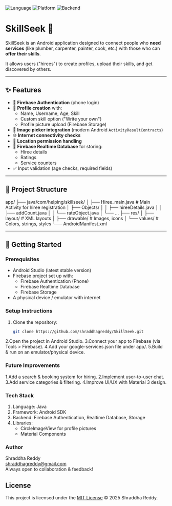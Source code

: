 ![Language](https://img.shields.io/badge/Java-ED8B00?style=for-the-badge&logo=java&logoColor=white)
![Platform](https://img.shields.io/badge/Android-3DDC84?style=for-the-badge&logo=android&logoColor=white)
![Backend](https://img.shields.io/badge/Firebase-FFCA28?style=for-the-badge&logo=firebase&logoColor=black)

# SkillSeek 📱

SkillSeek is an Android application designed to connect people who **need services** (like plumber, carpenter, painter, cook, etc.) with those who can **offer their skills**.  

It allows users ("hirees") to create profiles, upload their skills, and get discovered by others.  

---

## ✨ Features

- 🔑 **Firebase Authentication** (phone login)
- 👤 **Profile creation** with:
  - Name, Username, Age, Skill
  - Custom skill option ("Write your own")
  - Profile picture upload (Firebase Storage)
- 📸 **Image picker integration** (modern Android `ActivityResultContracts`)
- 🌐 **Internet connectivity checks**
- 📍 **Location permission handling**
- 💾 **Firebase Realtime Database** for storing:
  - Hiree details  
  - Ratings  
  - Service counters
- ✅ Input validation (age checks, required fields)

---

## 📂 Project Structure

app/
├── java/com/helping/skillseek/
│ ├── Hiree_main.java # Main Activity for hiree registration
│ ├── Objects/
│ │ ├── hireeDetails.java
│ │ ├── addCount.java
│ │ └── rateObject.java
│ └── ...
├── res/
│ ├── layout/ # XML layouts
│ ├── drawable/ # Images, icons
│ └── values/ # Colors, strings, styles
└── AndroidManifest.xml


---

## 🚀 Getting Started

### Prerequisites
- Android Studio (latest stable version)
- Firebase project set up with:
  - Firebase Authentication (Phone)
  - Firebase Realtime Database
  - Firebase Storage
- A physical device / emulator with internet

### Setup Instructions
1. Clone the repository:
   ```bash
   git clone https://github.com/shraddhagreddy/SkillSeek.git
   
2.Open the project in Android Studio.
3.Connect your app to Firebase (via Tools > Firebase).
4.Add your google-services.json file under app/.
5.Build & run on an emulator/physical device.


### Future Improvements
1.Add a search & booking system for hiring.
2.Implement user-to-user chat.
3.Add service categories & filtering.
4.Improve UI/UX with Material 3 design.


### Tech Stack
1. Language: Java
2. Framework: Android SDK
3. Backend: Firebase Authentication, Realtime Database, Storage
4. Libraries:
   - CircleImageView for profile pictures
   - Material Components

### Author
Shraddha Reddy  
 [shraddhagreddy@gmail.com](mailto:shraddhagreddy@gmail.com)  
 Always open to collaboration & feedback!



## License
This project is licensed under the [MIT License](LICENSE) © 2025 Shraddha Reddy.

